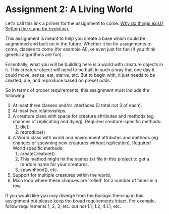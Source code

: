 ﻿# Assignment 2: A Living World

Let's call this link a primer for the assignment to come:
  [Why do things exist? Setting the stage for evolution.](https://www.youtube.com/watch?v=oDvzbBRiNlA)
  
This assignment is meant to help you create a base which could be augmented and built on in the future. Whether it be for assignments to come, classes to come (for example AI), or even just for fun (if you think genetic algorithms are fun). 

Essentially, what you will be building here is a world with creature objects in it. This creature object will need to be built in such a way that one day it could move, sense, eat, starve, etc. But to begin with, it just needs to be created, die, and reproduce based on preset odds.'

So in terms of proper requirements, this assignment must include the following:
  1. At least three classes and/or interfaces (3 total not 3 of each). 
  2. At least two relationships.
  3. A creature class with space for creature attributes and methods (eg. chances of replicating and dying).
    Required creature-specific methods:
      1. die()
      2. reproduce()
  4. A World class with world and environment attributes and methods (eg. chances of spawning new creatures without replication).
    Required World specific methods:
      1. createCreature()
        1. This method might hit the names.txt file in this project to get a random name for your creatures.
      2. spawnFood(), etc.
  6. Support for multiple creatures within the world.
  7. Main loop where these chances are 'rolled' for a number of times in a row.

If you would like you may diverge from the Biologic theming in this assignment but please keep the broad requirements intact. For example, follow requirements 1, 2, 3, etc. but not 1.1, 1.2, 4.1.1, etc.
